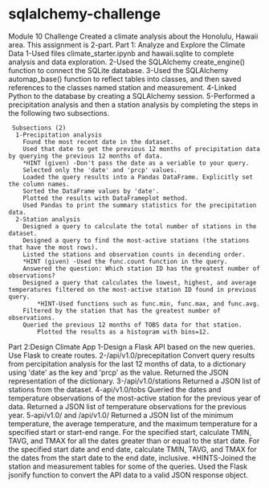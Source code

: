 # sqlalchemy-challenge
Module 10 Challenge
Created a climate analysis about the Honolulu, Hawaii area.
This assignment is 2-part.
Part 1: Analyze and Explore the Climate Data
     1-Used files climate_starter.ipynb and hawaii.sqlite to complete analysis and data exploration.
     2-Used the SQLAlchemy create_engine() function to connect the SQLite database.
     3-Used the SQLAlchemy automap_base() function to reflect tables into classes, and then saved references to the classes named station and measurement.
     4-Linked Python to the database by creating a SQLAlchemy session.
     5-Performed a precipitation analysis and then a station analysis by completing the steps in the following two subsections.

     Subsections (2)
      1-Precipitation analysis
        Found the most recent date in the dataset.
        Used that date to get the previous 12 months of precipitation data by querying the previous 12 months of data.
        *HINT (given) -Don't pass the date as a veriable to your query.
        Selected only the 'date' and 'prcp' values.
        Loaded the query results into a Pandas DataFrame. Explicitly set the column names.
        Sorted the DataFrame values by 'date'.
        Plotted the results with DataFrameplot method.
        Used Pandas to print the summary statistics for the precipitation data.
      2-Station analysis
        Designed a query to calculate the total number of stations in the dataset.
        Designed a query to find the most-active stations (the stations that have the most rows).
        Listed the stations and observation counts in decending order.
        *HINT (given) -Used the func.count function in the query.
        Answered the question: Which station ID has the greatest number of observations?
        Designed a query that calculates the lowest, highest, and average temperatures filtered on the most-active station ID found in previous query.
            *HINT-Used functions such as func.min, func.max, and func.avg.
        Filtered by the station that has the greatest number of observations.
        Queried the previous 12 months of TOBS data for that station.
            Plotted the results as a histogram with bins=12.

Part 2:Design Climate App
    1-Design a Flask API based on the new queries. Use Flask to create routes.
    2-/api/v1.0/precepitation 
        Convert query results from percipitation analysis for the last 12 months of data, to a dictionary using 'date' as the key and 'prcp' as the value.
        Returned the JSON representation of the dictionary.
    3-/api/v1.0/stations
        Returned a JSON list of stations from the dataset.
    4-api/v1.0/tobs
        Queried the dates and temperature observations of the most-active station for the previous year of data.
        Returned a JSON list of temperature observations for the previous year.
    5-api/v1.0/<start> and /api/v1.0/<end>
        Returned a JSON list of the minimum temperature, the average temperature, and the maximum temperature for a specified start or start-end range.
        For the specified start, calculate TMIN, TAVG, and TMAX for all the dates greater than or equal to the start date.
        For the specified start date and end date, calculate TMIN, TAVG, and TMAX for the dates from the start date to the end date, inclusive.
    *HINTS-Joined the station and measurement tables for some of the queries.
        Used the Flask jsonify function to convert the API data to a valid JSON response object.